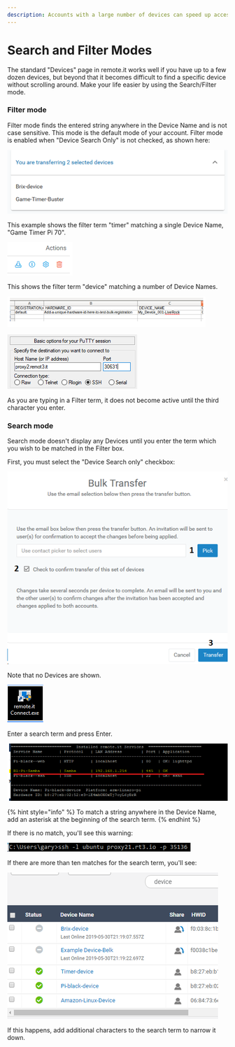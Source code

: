 ```yaml
---
description: Accounts with a large number of devices can speed up access using this mode
---
```


# Search and Filter Modes

The standard "Devices" page in remote.it works well if you have up to a few dozen devices, but beyond that it becomes difficult to find a specific device without scrolling around.  Make your life easier by using the Search/Filter mode.

### Filter mode

Filter mode finds the entered string anywhere in the Device Name and is not case sensitive.  This mode is the default mode of your account.   Filter mode is enabled when "Device Search Only" is not checked, as shown here:

![](../../../.gitbook/assets/image%20%28211%29.png)

This example shows the filter term "timer" matching a single Device Name, "Game Timer Pi 70".

![](../../../.gitbook/assets/image%20%28350%29.png)

This shows the filter term "device" matching a number of Device Names.

![](../../../.gitbook/assets/image%20%28252%29.png)

![](../../../.gitbook/assets/image%20%2845%29.png)

As you are typing in a Filter term, it does not become active until the third character you enter.

### Search mode

Search mode doesn't display any Devices until you enter the term which you wish to be matched in the Filter box.

First, you must select the "Device Search only" checkbox:

![](../../../.gitbook/assets/image%20%28299%29.png)

Note that no Devices are shown.

![](../../../.gitbook/assets/image%20%28125%29.png)

Enter a search term and press Enter.  

![](../../../.gitbook/assets/image%20%28294%29.png)

{% hint style="info" %}
To match a string anywhere in the Device Name, add an asterisk at the beginning of the search term.
{% endhint %}

If there is no match, you'll see this warning:

![](../../../.gitbook/assets/image%20%28137%29.png)

If there are more than ten matches for the search term, you'll see:

![](../../../.gitbook/assets/image%20%2835%29.png)

If this happens, add additional characters to the search term to narrow it down.

